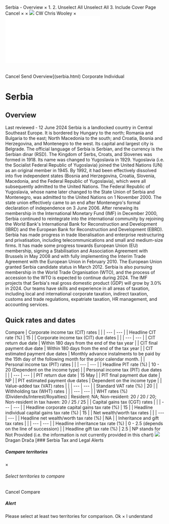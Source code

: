 Serbia - Overview
×
1.
2.
Unselect All
Unselect All
3.
Include Cover Page
Cancel
×
×
![](-/media/world-wide-tax-summaries/attachments/global---chris-wooley.ashx%3Frev=ac5e5f3223b34096b1afc2a6009c7320&revision=ac5e5f32-23b3-4096-b1af-c2a6009c7320&hash=859B7ADC84DC2CBEC9760E9E6EE7DE6D0A8BFCDF)
CW
Chris Wooley
×
![](serbia.html)
######
Cancel
Send
Overview](serbia.html)
Corporate
Individual
# Serbia
## Overview
Last reviewed - 12 June 2024
Serbia is a landlocked country in Central Southeast Europe. It is bordered by Hungary to the north; Romania and Bulgaria to the east; North Macedonia to the south; and Croatia, Bosnia and Herzegovina, and Montenegro to the west. Its capital and largest city is Belgrade. The official language of Serbia is Serbian, and the currency is the Serbian dinar (RSD).
The Kingdom of Serbs, Croats, and Slovenes was formed in 1918. Its name was changed to Yugoslavia in 1929. Yugoslavia (i.e. the Socialist Federal Republic of Yugoslavia) joined the United Nations (UN) as an original member in 1945. By 1992, it had been effectively dissolved into five independent states (Bosnia and Herzegovina, Croatia, Slovenia, Macedonia, and the Federal Republic of Yugoslavia), which were all subsequently admitted to the United Nations. The Federal Republic of Yugoslavia, whose name later changed to the State Union of Serbia and Montenegro, was admitted to the United Nations on 1 November 2000. The state union effectively came to an end after Montenegro's formal declaration of independence on 3 June 2006.
After renewing its membership in the International Monetary Fund (IMF) in December 2000, Serbia continued to reintegrate into the international community by rejoining the World Bank's International Bank for Reconstruction and Development (IBRD) and the European Bank for Reconstruction and Development (EBRD).
Serbia has made progress in trade liberalisation and enterprise restructuring and privatisation, including telecommunications and small and medium-size firms. It has made some progress towards European Union (EU) membership, signing a Stabilisation and Association Agreement with Brussels in May 2008 and with fully implementing the Interim Trade Agreement with the European Union in February 2010. The European Union granted Serbia candidate status in March 2012.
Serbia is also pursuing membership in the World Trade Organisation (WTO), and the process of accession to the WTO is expected to continue during 2024.
The IMF projects that Serbia's real gross domestic product (GDP) will grow by 3.0% in 2024.
Our teams have skills and experience in all areas of taxation, including local and international corporate taxation, indirect taxation, customs and trade regulations, expatriate taxation, HR management, and accounting services.
## Quick rates and dates
Compare
| Corporate income tax (CIT) rates | |
| --- | --- |
| Headline CIT rate (%) | 15 |
| Corporate income tax (CIT) due dates | |
| --- | --- |
| CIT return due date | Within 180 days from the end of the tax year |
| CIT final payment due date | Within 180 days from the end of the tax year |
| CIT estimated payment due dates | Monthly advance instalments to be paid by the 15th day of the following month for the prior calendar month. |
| Personal income tax (PIT) rates | |
| --- | --- |
| Headline PIT rate (%) | 10 - 20 (Dependent on the income type) |
| Personal income tax (PIT) due dates | |
| --- | --- |
| PIT return due date | 15 May |
| PIT final payment due date | NP |
| PIT estimated payment due dates | Dependent on the income type |
| Value-added tax (VAT) rates | |
| --- | --- |
| Standard VAT rate (%) | 20 |
| Withholding tax (WHT) rates | |
| --- | --- |
| WHT rates (%) (Dividends/Interest/Royalties) | Resident: NA;  Non-resident: 20 / 20 / 20;  Non-resident in tax haven: 20 / 25 / 25 |
| Capital gains tax (CGT) rates | |
| --- | --- |
| Headline corporate capital gains tax rate (%) | 15 |
| Headline individual capital gains tax rate (%) | 15 |
| Net wealth/worth tax rates | |
| --- | --- |
| Headline net wealth/worth tax rate (%) | NA |
| Inheritance and gift tax rates | |
| --- | --- |
| Headline inheritance tax rate (%) | 0 - 2.5 (depends on the line of succession) |
| Headline gift tax rate (%) | 2.5 |
NP stands for Not Provided (i.e. the information is not currently provided in this chart)
![](-/media/world-wide-tax-summaries/20220420105100946.ashx%3Frev=cd19ac2a98b5485bb717dc822760b6b7&revision=cd19ac2a-98b5-485b-b717-dc822760b6b7&hash=55D6B4E058A8A6D0771E4AB5D17DC7B7B2EFEFDB)
Dragan Drača
[### Serbia Tax and Legal Alerts
##### Compare territories
×
###### Select territories to compare
#####
Cancel
Compare
##### Alert
Please select at least two territories for comparison.
Ok
×
I understand
